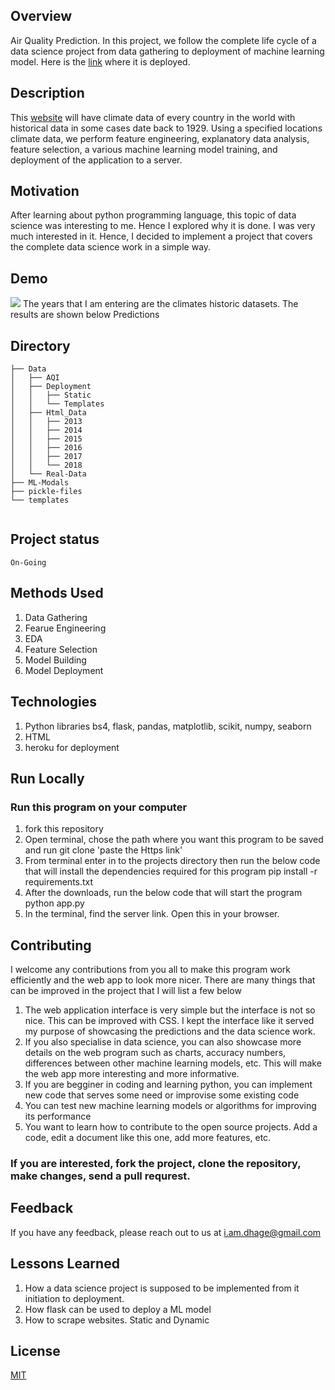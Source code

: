 ## Overview
Air Quality Prediction. In this project, we follow the complete life cycle of a data science project from data gathering to deployment of machine learning model. Here is the [link](https://air-prediction.herokuapp.com) where it is deployed. 

## Description
This [website](https://en.tutiempo.net/climate) will have climate data of every country in the world with historical data in some cases date back to 1929. Using a specified locations climate data, we perform feature engineering, explanatory data analysis, feature selection, a various machine learning model training, and deployment of the application to a server. 


## Motivation
After learning about python programming language, this topic of data science was interesting to me. Hence I explored why it is done. I was very much interested in it. Hence, I decided to implement a project that covers the complete data science work in a simple way. 

## Demo
![](ml.gif)
The years that I am entering are the climates historic datasets. The results are shown below Predictions

## Directory
```
├── Data
│   ├── AQI 
│   ├── Deployment
│   │   ├── Static
│   │   └── Templates
│   ├── Html_Data
│   │   ├── 2013
│   │   ├── 2014
│   │   ├── 2015
│   │   ├── 2016
│   │   ├── 2017
│   │   └── 2018
│   └── Real-Data
├── ML-Modals
├── pickle-files
└── templates


```

## Project status
    On-Going

## Methods Used
1. Data Gathering
2. Fearue Engineering
3. EDA
4. Feature Selection
5. Model Building
6. Model Deployment

## Technologies 
1. Python libraries bs4, flask, pandas, matplotlib, scikit, numpy, seaborn
2. HTML
3. heroku for deployment

## Run Locally
### Run this program on your computer
1. fork this repository
2. Open terminal, chose the path where you want this program to be saved and run 
  git clone 'paste the Https link'
3. From terminal enter in to the projects directory then run the below code that will install the dependencies required for this program
  pip install -r requirements.txt
4. After the downloads, run the below code that will start the program
  python app.py
5. In the terminal, find the server link. Open this in your browser. 

## Contributing

I welcome any contributions from you all to make this program work efficiently and the web app to look more nicer. There are many things that can be improved in the project that I will list a few below
1. The web application interface is very simple but the interface is not so nice. This can be improved with CSS. I kept the interface like it served my purpose of showcasing the predictions and the data science work. 
2. If you also specialise in data science, you can also showcase more details on the web program such as charts, accuracy numbers, differences between other machine learning models, etc. This will make the web app more interesting and more informative. 
3. If you are begginer in coding and learning python, you can implement new code that serves some need or improvise some existing code 
4. You can test new machine learning models or algorithms for improving its performance
5. You want to learn how to contribute to the open source projects. Add a code, edit a document like this one, add more features, etc. 

### If you are interested, fork the project, clone the repository, make changes, send a pull requrest. 


## Feedback

If you have any feedback, please reach out to us at i.am.dhage@gmail.com
  

## Lessons Learned

1. How a data science project is supposed to be implemented from it initiation to deployment.
2. How flask can be used to deploy a ML model
3. How to scrape websites. Static and Dynamic


## License
[MIT](https://github.com/anildhage/Air-Quality-Data-Science/blob/master/LICENSE.md)




